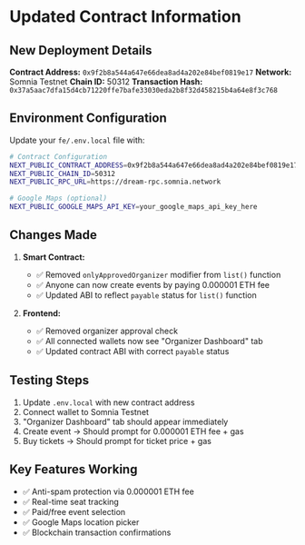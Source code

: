 # Updated Contract Information

## New Deployment Details

**Contract Address:** `0x9f2b8a544a647e66dea8ad4a202e84bef0819e17`
**Network:** Somnia Testnet
**Chain ID:** 50312
**Transaction Hash:** `0x37a5aac7dfa15d4cb71220ffe7bafe33030eda2b8f32d458215b4a64e8f3c768`

## Environment Configuration

Update your `fe/.env.local` file with:

```bash
# Contract Configuration
NEXT_PUBLIC_CONTRACT_ADDRESS=0x9f2b8a544a647e66dea8ad4a202e84bef0819e17
NEXT_PUBLIC_CHAIN_ID=50312
NEXT_PUBLIC_RPC_URL=https://dream-rpc.somnia.network

# Google Maps (optional)
NEXT_PUBLIC_GOOGLE_MAPS_API_KEY=your_google_maps_api_key_here
```

## Changes Made

1. **Smart Contract:**
   - ✅ Removed `onlyApprovedOrganizer` modifier from `list()` function
   - ✅ Anyone can now create events by paying 0.000001 ETH fee
   - ✅ Updated ABI to reflect `payable` status for `list()` function

2. **Frontend:**
   - ✅ Removed organizer approval check
   - ✅ All connected wallets now see "Organizer Dashboard" tab
   - ✅ Updated contract ABI with correct `payable` status

## Testing Steps

1. Update `.env.local` with new contract address
2. Connect wallet to Somnia Testnet
3. "Organizer Dashboard" tab should appear immediately
4. Create event → Should prompt for 0.000001 ETH fee + gas
5. Buy tickets → Should prompt for ticket price + gas

## Key Features Working

- ✅ Anti-spam protection via 0.000001 ETH fee
- ✅ Real-time seat tracking
- ✅ Paid/free event selection
- ✅ Google Maps location picker
- ✅ Blockchain transaction confirmations
